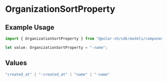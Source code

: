 # OrganizationSortProperty

## Example Usage

```typescript
import { OrganizationSortProperty } from "@polar-sh/sdk/models/components";

let value: OrganizationSortProperty = "-name";
```

## Values

```typescript
"created_at" | "-created_at" | "name" | "-name"
```